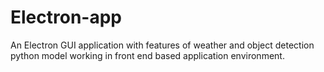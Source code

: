 # Electron-app
An Electron GUI application with features of weather and object detection python model working in front end based application environment.
